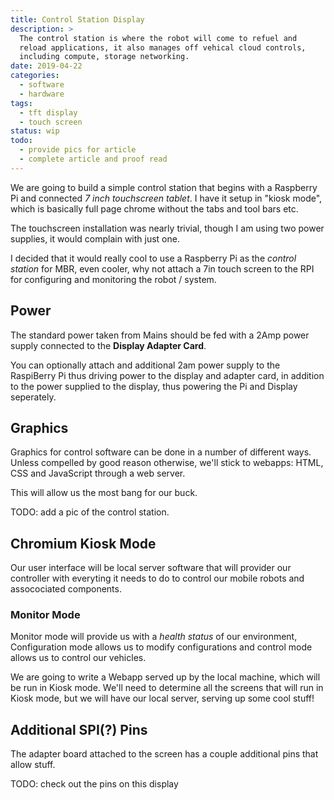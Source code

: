 ```yaml
---
title: Control Station Display
description: >
  The control station is where the robot will come to refuel and
  reload applications, it also manages off vehical cloud controls,
  including compute, storage networking.
date: 2019-04-22
categories:
  - software
  - hardware
tags:
  - tft display
  - touch screen
status: wip
todo:
  - provide pics for article
  - complete article and proof read
---
```


We are going to build a simple control station that begins with a
Raspberry Pi and connected _7 inch touchscreen tablet_.  I have it
setup in "kiosk mode", which is basically full page chrome without the
tabs and tool bars etc.
<!--more-->

The touchscreen installation was nearly trivial, though I am using two
power supplies, it would complain with just one.

I decided that it would really cool to use a Raspberry Pi as the 
_control station_ for MBR, even cooler, why not attach a 7in touch
screen to the RPI for configuring and monitoring the robot / system. 

## Power

The standard power taken from Mains should be fed with a 2Amp power
supply connected to the **Display Adapter Card**.

You can optionally attach and additional 2am power supply to the
RaspiBerry Pi thus driving power to the display and adapter card, in
addition to the power supplied to the display, thus powering the Pi
and Display seperately. 

## Graphics

Graphics for control software can be done in a number of different
ways.  Unless compelled by good reason otherwise, we'll stick to
webapps: HTML, CSS and JavaScript through a web server.

This will allow us the most bang for our buck.

TODO: add a pic of the control station.

## Chromium Kiosk Mode

Our user interface will be local server software that will provider
our controller with everyting it needs to do to control our mobile
robots and assocociated components.

### Monitor Mode

Monitor mode will provide us with a _health status_ of our
environment, Configuration mode allows us to modify configurations and
control mode allows us to control our vehicles.

We are going to write a Webapp served up by the local machine, which
will be run in Kiosk mode.  We'll need to determine all the screens
that will run in Kiosk mode, but we will have our local server,
serving up some cool stuff!

## Additional SPI(?) Pins

The adapter board attached to the screen has a couple additional pins
that allow stuff.

TODO: check out the pins on this display
